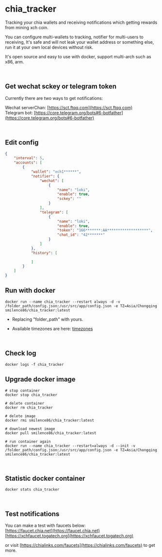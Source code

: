 # chia_tracker

Tracking your chia wallets and receiving notifications which getting rewards from mining xch coin.

You can configure multi-wallets to tracking, notifier for multi-users to receiving, It's safe and will not leak your wallet address or something else, run it at your own local devices without risk.

It's open source and easy to use with docker, support multi-arch such as x86, arm.

&nbsp;  

## Get wechat sckey or telegram token

Currently there are two ways to get notifications:

Wechat serverChan: [https://sct.ftqq.com](https://sct.ftqq.com)  
Telegram bot: [https://core.telegram.org/bots#6-botfather](https://core.telegram.org/bots#6-botfather)

&nbsp;  

## Edit config
```json
{
    "interval": 5,
    "accounts": [
        {
            "wallet": "xch1******",
            "notifier": {
                "wechat": [
                    {
                        "name": "loki",
                        "enable": true,
                        "sckey": ""
                    }
                ],
                "telegram": [
                    {
                        "name": "loki",
                        "enable": true,
                        "token": "166*******:AA*******************",
                        "chat_id": "42*******"
                    }
                ]
            },
            "history": [
                
            ]
        }
    ]
}

```

## Run with docker
```{r, engine='sh', count_lines}
docker run --name chia_tracker --restart always -d -v /folder_path/config.json:/usr/src/app/config.json -e TZ=Asia/Chongqing smilence86/chia_tracker:latest
```
* Replacing "folder_path" with yours.

* Available timezones are here: [timezones](https://en.wikipedia.org/wiki/List_of_tz_database_time_zones)
  
&nbsp;  

## Check log
```{r, engine='sh', count_lines}
docker logs -f chia_tracker
```

## Upgrade docker image
```{r, engine='sh', count_lines}
# stop container
docker stop chia_tracker

# delete container
docker rm chia_tracker

# delete image
docker rmi smilence86/chia_tracker:latest

# download newest image
docker pull smilence86/chia_tracker:latest

# run container again
docker run --name chia_tracker --restart=always -d --init -v /folder_path/config.json:/usr/src/app/config.json -e TZ=Asia/Chongqing smilence86/chia_tracker:latest
```

&nbsp;  

## Statistic docker container
```{r, engine='sh', count_lines}
docker stats chia_tracker
```
&nbsp;  

## Test notifications

You can make a test with faucets below:  
[https://faucet.chia.net](https://faucet.chia.net)  
[https://xchfaucet.togatech.org](https://xchfaucet.togatech.org)

or visit [https://chialinks.com/faucets](https://chialinks.com/faucets) to get more.
